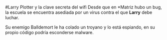 #Larry Plotter y la clave secreta del wifi
Desde que en *Matriz hubo un bug, la escuela se encuentra asediada por un virus
contra el que **Larry** debe luchar. 

Su enemigo Balldemort le ha colado un troyano y lo está espiando, en su propio código podría esconderse malware.
